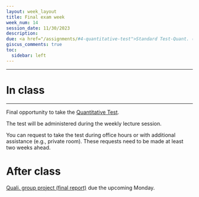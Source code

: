 ```yaml
---
layout: week_layout
title: Final exam week
week_num: 14
session_date: 11/30/2023
description:
due: <a href="/assignments/#4-quantitative-test">Standard Test-Quant. (final)</a> | <a href="/assignments/#5-qualitative-group-project">Quali. group project (final report)</a>
giscus_comments: true
toc:
  sidebar: left
---
```


---
# In class
---

Final opportunity to take the [Quantitative Test](/assignments/#4-quantitative-test).

The test will be administered during the weekly lecture session.

You can request to take the test during office hours or with additional assistance (e.g., private room). These requests need to be made at least two weeks ahead.

# After class

<a href="/assignments/#5-qualitative-group-project">Quali. group project (final report)</a> due the upcoming Monday.